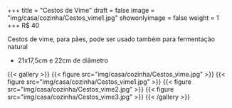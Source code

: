 +++
title = "Cestos de Vime"
draft = false
image = "img/casa/cozinha/Cestos_vime1.jpg"
showonlyimage = false
weight = 1
+++
<span class="price">R$ 40</span>
<!--more-->

Cestos de vime, para pães, pode ser usado também para fermentação natural

- 21x17,5cm e 22cm de diâmetro


{{< gallery >}}
{{< figure src="img/casa/cozinha/Cestos_vime.jpg" >}}
{{< figure src="img/casa/cozinha/Cestos_vime1.jpg" >}}
{{< figure src="img/casa/cozinha/Cestos_vime2.jpg" >}}
{{< figure src="img/casa/cozinha/Cestos_vime3.jpg" >}}
{{< /gallery >}}
